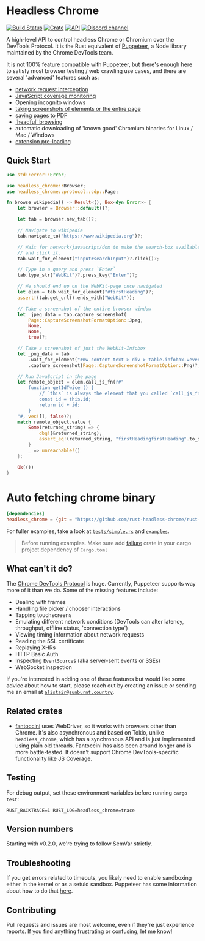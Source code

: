 # Headless Chrome

[![Build Status](https://github.com/rust-headless-chrome/rust-headless-chrome/actions/workflows/ci.yml/badge.svg?branch=main)](https://github.com/rust-headless-chrome/rust-headless-chrome/actions/workflows/ci.yml)
[![Crate](https://img.shields.io/crates/v/headless_chrome.svg)](https://crates.io/crates/headless_chrome)
[![API](https://docs.rs/headless_chrome/badge.svg)](https://docs.rs/headless_chrome)
[![Discord channel](https://img.shields.io/discord/557374784233799681.svg?logo=discord)](https://discord.gg/yyGEzcc)

A high-level API to control headless Chrome or Chromium over the DevTools Protocol. It is the
Rust equivalent of [Puppeteer](https://github.com/GoogleChrome/puppeteer), a Node library
maintained by the Chrome DevTools team.

It is not 100% feature compatible with Puppeteer, but there's enough here to satisfy most
browser testing / web crawling use cases, and there are several 'advanced' features such as:

- [network request interception](https://docs.rs/headless_chrome/latest/headless_chrome/browser/tab/struct.Tab.html#method.enable_request_interception)
- [JavaScript coverage monitoring](https://docs.rs/headless_chrome/latest/headless_chrome/browser/tab/struct.Tab.html#method.take_precise_js_coverage)
- Opening incognito windows
- [taking screenshots of elements or the entire page](https://docs.rs/headless_chrome/latest/headless_chrome/browser/tab/struct.Tab.html#method.capture_screenshot)
- [saving pages to PDF](https://docs.rs/headless_chrome/latest/headless_chrome/browser/tab/struct.Tab.html#method.print_to_pdf)
- ['headful' browsing](https://docs.rs/headless_chrome/latest/headless_chrome/browser/struct.LaunchOptionsBuilder.html#method.headless)
- automatic downloading of 'known good' Chromium binaries for Linux / Mac / Windows
- [extension pre-loading](https://docs.rs/headless_chrome/latest/headless_chrome/browser/struct.LaunchOptionsBuilder.html#method.extensions)

## Quick Start

```rust
use std::error::Error;

use headless_chrome::Browser;
use headless_chrome::protocol::cdp::Page;

fn browse_wikipedia() -> Result<(), Box<dyn Error>> {
    let browser = Browser::default()?;

    let tab = browser.new_tab()?;

    // Navigate to wikipedia
    tab.navigate_to("https://www.wikipedia.org")?;

    // Wait for network/javascript/dom to make the search-box available
    // and click it.
    tab.wait_for_element("input#searchInput")?.click()?;

    // Type in a query and press `Enter`
    tab.type_str("WebKit")?.press_key("Enter")?;

    // We should end up on the WebKit-page once navigated
    let elem = tab.wait_for_element("#firstHeading")?;
    assert!(tab.get_url().ends_with("WebKit"));

    // Take a screenshot of the entire browser window
    let _jpeg_data = tab.capture_screenshot(
        Page::CaptureScreenshotFormatOption::Jpeg,
        None,
        None,
        true)?;

    // Take a screenshot of just the WebKit-Infobox
    let _png_data = tab
        .wait_for_element("#mw-content-text > div > table.infobox.vevent")?
        .capture_screenshot(Page::CaptureScreenshotFormatOption::Png)?;

    // Run JavaScript in the page
    let remote_object = elem.call_js_fn(r#"
        function getIdTwice () {
            // `this` is always the element that you called `call_js_fn` on
            const id = this.id;
            return id + id;
        }
    "#, vec![], false)?;
    match remote_object.value {
        Some(returned_string) => {
            dbg!(&returned_string);
            assert_eq!(returned_string, "firstHeadingfirstHeading".to_string());
        }
        _ => unreachable!()
    };

    Ok(())
}
```

# Auto fetching chrome binary

```toml
[dependencies]
headless_chrome = {git = "https://github.com/rust-headless-chrome/rust-headless-chrome", features = ["fetch"]}
```



For fuller examples, take a look at [`tests/simple.rs`](tests/simple.rs) and [`examples`](examples/).

> Before running examples. Make sure add [failure](https://crates.io/crates/failure) crate in your cargo project dependency of `Cargo.toml`


## What can't it do?

The [Chrome DevTools Protocol](https://chromedevtools.github.io/devtools-protocol/tot/Browser) is huge. Currently, Puppeteer supports way more of it than we do. Some of the missing features include:

-  Dealing with frames
-  Handling file picker / chooser interactions
-  Tapping touchscreens
-  Emulating different network conditions (DevTools can alter latency, throughput, offline status, 'connection type')
-  Viewing timing information about network requests
-  Reading the SSL certificate
-  Replaying XHRs
-  HTTP Basic Auth
-  Inspecting `EventSource`s (aka server-sent events or SSEs)
-  WebSocket inspection

If you're interested in adding one of these features but would like some advice about how to start, please reach out by creating an issue or sending me an email at [`alistair@sunburnt.country`](mailto:alistair@sunburnt.country).

## Related crates

-  [fantoccini](https://github.com/jonhoo/fantoccini) uses WebDriver, so it works with browsers other than Chrome. It's also asynchronous and based on Tokio, unlike `headless_chrome`, which has a synchronous API and is just implemented using plain old threads. Fantoccini has also been around longer and is more battle-tested. It doesn't support Chrome DevTools-specific functionality like JS Coverage.

## Testing

For debug output, set these environment variables before running `cargo test`:

```RUST_BACKTRACE=1 RUST_LOG=headless_chrome=trace```

## Version numbers

Starting with v0.2.0, we're trying to follow SemVar strictly.

## Troubleshooting

If you get errors related to timeouts, you likely need to enable sandboxing either in the kernel or as a setuid sandbox. Puppeteer has some information about how to do that [here](https://github.com/GoogleChrome/puppeteer/blob/master/docs/troubleshooting.md).

## Contributing

Pull requests and issues are most welcome, even if they're just experience reports. If you find anything frustrating or confusing, let me know!
